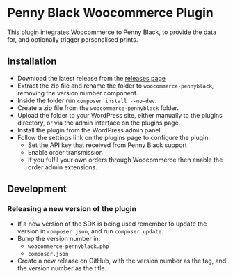# Penny Black Woocommerce Plugin

This plugin integrates Woocommerce to Penny Black, to provide the data for, and optionally trigger personalised prints.

## Installation

* Download the latest release from the [releases page](https://github.com/pennyblack-io/woocommerce-pennyblack/releases)
* Extract the zip file and rename the folder to `woocommerce-pennyblack`, removing the version number component.
* Inside the folder run `composer install --no-dev`.
* Create a zip file from the `woocommerce-pennyblack` folder.
* Upload the folder to your WordPress site, either manually to the plugins directory, or via the admin interface on the plugins page.
* Install the plugin from the WordPress admin panel.
* Follow the settings link on the plugins page to configure the plugin:
  * Set the API key that received from Penny Black support
  * Enable order transmission
  * If you fulfil your own orders through Woocommerce then enable the order admin extensions.

## Development

### Releasing a new version of the plugin

* If a new version of the SDK is being used remember to update the version in `composer.json`, and run `composer update`.
* Bump the version number in:
  * `woocommerce-pennyblack.php`
  * `composer.json`
* Create a new release on GitHub, with the version number as the tag, and the version number as the title.
